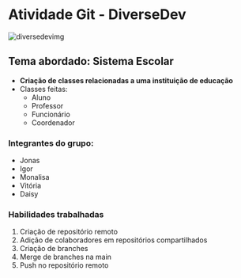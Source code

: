 # Atividade Git - DiverseDev
![diversedevimg](https://i0.wp.com/blog.me.com.br/wp-content/uploads/2023/08/Capa-diverseDEV.png?fit=1640%2C924&ssl=1)
## Tema abordado: Sistema Escolar
- **Criação de classes relacionadas a uma instituição de educação**
- Classes feitas:
    - Aluno
    - Professor
    - Funcionário
    - Coordenador
### Integrantes do grupo:

- Jonas
- Igor
- Monalisa
- Vitória
- Daisy

### Habilidades trabalhadas

1. Criação de repositório remoto
2. Adição de colaboradores em repositórios compartilhados
3. Criação de branches
4. Merge de branches na main
5. Push no repositório remoto
